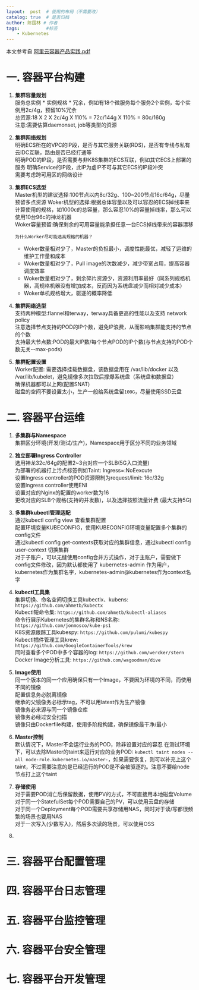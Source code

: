 ```yaml
---
layout:  post  # 使用的布局（不需要改）
catalog: true  # 是否归档
author: 陈国林 # 作者
tags:          #标签
    - Kubernetes
---
```


本文参考自 [阿里云容器产品实践.pdf](https://github.com/chenguolin/chenguolin.github.io/blob/master/data/pdf/%E9%98%BF%E9%87%8C%E4%BA%91%E5%AE%B9%E5%99%A8%E4%BA%A7%E5%93%81%E5%AE%9E%E8%B7%B5.pdf)

# 一. 容器平台构建
1. **集群容量规划**  
   服务总实例 * 实例规格 * 冗余，例如有18个微服务每个服务2个实例，每个实例用2c/4g，预留10%冗余  
   总资源:18 X 2 X 2c/4g X 110% = 72c/144g X 110% = 80c/160g   
   注意:需要估算daemonset, job等类型的资源

2. **集群网络规划**  
   明确ECS所在的VPC的IP段，是否与其它服务关联(RDS)，是否有专线与私有云IDC互联，路由是否已经打通等   
   明确POD的IP段，是否需要与非K8S集群的ECS互联，例如其它ECS上部署的服务 
   明确Service的IP段，此IP为虚IP不可与其它ECS的IP段冲突  
   需要考虑跨可用区的网络设计

3. **集群ECS选型**  
   Master机型的建议选择:100节点以内8c/32g、100~200节点16c/64g，尽量预留多点资源
   Woker机型的选择:根据总体容量以及可以容忍的ECS掉线率来计算使用的规格，如1000c的总容量，那么容忍10%的容量掉线率，那么可以使用10台96c的神龙机器  
   Woker容量预留:确保剩余的可用容量能承担任意一台ECS掉线带来的容器漂移  
   
   `为什么Worker尽可能选高规格的机器？`
   + Woker数量相对少了，Master的负担最小，调度性能最优，减轻了运维的维护工作量和成本
   + Woker数量相对少了，Pull image的次数减少，减少带宽占用，提高容器调度效率
   + Woker数量相对少了，剩余碎片资源少，资源利用率最好（同系列规格机器，高规格机器没有增加成本，反而因为系统盘减少而相对减少成本）
   + Woker单机规格增大，驱逐的概率降低

4. **集群网络选型**  
   支持两种模型:flannel和terway，terway具备更高的性能以及支持 network policy  
   注意选择节点支持的POD的IP个数，避免IP浪费，从而影响集群能支持的节点的个数  
   支持最大节点数:POD的最大IP数/每个节点POD的IP个数(与节点支持的POD个数无关--max-pods)

5. **集群配置设置**  
   Worker配置: 需要选择挂载数据盘，该数据盘用在 /var/lib/docker 以及 /var/lib/kubelet，避免镜像多次拉取后撑爆系统盘（系统盘和数据盘）  
   确保机器都可以上网(配置SNAT)  
   磁盘的空间不要设置太小，生产一般给系统盘留`100G`，尽量使用SSD云盘

# 二. 容器平台运维
1. **多集群与Namespace**  
   集群区分环境(开发/测试/生产)，Namespace用于区分不同的业务领域  

2. **独立部署Ingress Controller**  
   选用神龙32c/64g的配置2~3台对应一个SLB(5G入口流量)   
   为部署的机器打上污点标签例如Taint: Ingress=:NoEexcute  
   设置Ingress controller的POD资源限制为request/limit: 16c/32g  
   设置Ingress controller使用ENI  
   设置对应的Nginx的配置的worker数为16  
   更改对应的SLB个规格(支持的并发数)，以及选择按照流量计费 (最大支持5G)  

3. **多集群kubectl管理适配**  
   通过kubectl config view 查看集群配置  
   配置环境变量KUBECONFIG，使用KUBECONFIG环境变量配置多个集群的config文件  
   通过kubectl config get-contexts获取对应的集群信息，通过kubectl config user-context <context name>切换集群  
   对于子账户，可以无缝使用config合并方式操作，对于主账户，需要做下config文件修改，因为默认都使用了 kubernetes-admin 作为用户，kubernetes作为集群名字，kubernetes-admin@kubernetes作为context名字  
    
4. **kubectl工具集**  
   集群切换、命名空间切换工具kubectlx、kubens: `https://github.com/ahmetb/kubectx`  
   Kubectl短命令集: `https://github.com/ahmetb/kubectl-aliases`  
   命令行展示Kubernetes的集群名称和NS名称: `https://github.com/jonmosco/kube-ps1`  
   K8S资源跟踪工具kubespy: `https://github.com/pulumi/kubespy`  
   Kubectl插件管理工具krew: `https://github.com/GoogleContainerTools/krew`  
   同时查看多个POD中多个容器的log: `https://github.com/wercker/stern`  
   Docker Image分析工具: `https://github.com/wagoodman/dive`  

5. **Image使用**  
   同一个版本的同一个应用确保只有一个Image，不要因为环境的不同，而使用不同的镜像  
   配置信息务必脱离镜像  
   继承的父镜像务必标示tag，不可以用latest作为生产镜像  
   镜像务必来源与同一个镜像仓库  
   镜像务必经过安全扫描  
   镜像只由Dockerfile构建，使用多阶段构建，确保镜像最干净/最小
   
6. **Master控制**  
   默认情况下，Master不会运行业务的POD，除非设置对应的容忍 
   在测试环境下，可以去除Master的taint来运行对应的业务POD: `kubectl taint nodes --all node-role.kubernetes.io/master-`，如果需要恢复，则可以补充上这个taint，不过需要注意的是已经运行的POD是不会被驱逐的。注意不要给node节点打上这个taint

7. **存储使用**  
   对于需要POD消亡后保留数据，使用PV的方式，不可直接用本地磁盘Volume  
   对于同一个StatefulSet每个POD需要自己的PV，可以使用云盘的存储  
   对于同一个Deployment每个POD需要共享存储用NAS，同时对于读/写都很频繁的场景也要用NAS  
   对于一次写入(少数写入)，然后多次读的场景，可以使用OSS  

8. 

# 三. 容器平台配置管理

# 四. 容器平台日志管理

# 五. 容器平台监控管理

# 六. 容器平台安全管理

# 七. 容器平台开发管理
